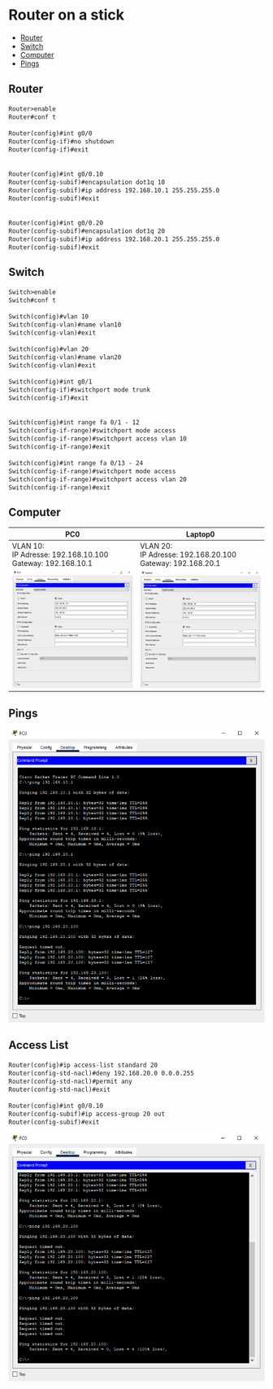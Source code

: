 # Router on a stick

- [Router](#router)
- [Switch](#switch)
- [Computer](#computer)
- [Pings](#pings)

## Router

```
Router>enable
Router#conf t

Router(config)#int g0/0
Router(config-if)#no shutdown
Router(config-if)#exit


Router(config)#int g0/0.10
Router(config-subif)#encapsulation dot1q 10
Router(config-subif)#ip address 192.168.10.1 255.255.255.0
Router(config-subif)#exit


Router(config)#int g0/0.20
Router(config-subif)#encapsulation dot1q 20
Router(config-subif)#ip address 192.168.20.1 255.255.255.0
Router(config-subif)#exit
```

## Switch

```
Switch>enable
Switch#conf t

Switch(config)#vlan 10
Switch(config-vlan)#name vlan10
Switch(config-vlan)#exit

Switch(config)#vlan 20
Switch(config-vlan)#name vlan20
Switch(config-vlan)#exit

Switch(config)#int g0/1
Switch(config-if)#switchport mode trunk
Switch(config-if)#exit


Switch(config)#int range fa 0/1 - 12
Switch(config-if-range)#switchport mode access
Switch(config-if-range)#switchport access vlan 10
Switch(config-if-range)#exit

Switch(config)#int range fa 0/13 - 24
Switch(config-if-range)#switchport mode access
Switch(config-if-range)#switchport access vlan 20
Switch(config-if-range)#exit
```

## Computer

| PC0                                                      | Laptop0                                                   |
|----------------------------------------------------------|-----------------------------------------------------------|
| VLAN 10:<br>IP Adresse: 192.168.10.100<br>Gateway: 192.168.10.1 | VLAN 20:<br>IP Adresse: 192.168.20.100<br>Gateway: 192.168.20.1 |
| ![](PC0.png)                                             | ![](Laptop0.png)                                          |

## Pings

![](PC0-Pings.png)

## Access List

```
Router(config)#ip access-list standard 20
Router(config-std-nacl)#deny 192.168.20.0 0.0.0.255 
Router(config-std-nacl)#permit any
Router(config-std-nacl)#exit

Router(config)#int g0/0.10
Router(config-subif)#ip access-group 20 out
Router(config-subif)#exit
```

![](PC0-ACL-Pings.png)
